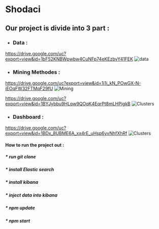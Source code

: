 # Shodaci

## Our project is divide into 3 part : 
* ### Data :
https://drive.google.com/uc?export=view&id=1bF52KNBWpwbw4CuNFp74eKEzbvY41FEK
![data](https://drive.google.com/uc?export=view&id=1bF52KNBWpwbw4CuNFp74eKEzbvY41FEK)

* ### Mining Methodes :
https://drive.google.com/uc?export=view&id=1i1i_kN_POwGX-N-iEOqFW32FTMqF29fU
![Mining](https://drive.google.com/uc?export=view&id=1i1i_kN_POwGX-N-iEOqFW32FTMqF29fU)

https://drive.google.com/uc?export=view&id=1BYJybbu9HLqw9QOqK4EqrPt8mLHPigkB
![Clusters](https://drive.google.com/uc?export=view&id=1BYJybbu9HLqw9QOqK4EqrPt8mLHPigkB)


* ### Dashboard :
https://drive.google.com/uc?export=view&id=1BDx_8UBME6A_xx4rE_uHsp6yvNhfXhRf
![Clusters](https://drive.google.com/uc?export=view&id=1BDx_8UBME6A_xx4rE_uHsp6yvNhfXhRf)


#### How to run the project out :
##### * run git clone 
##### * install Elastic search
##### * install kibana 
##### * inject data into kibana
##### * npm update 
##### * npm start 
